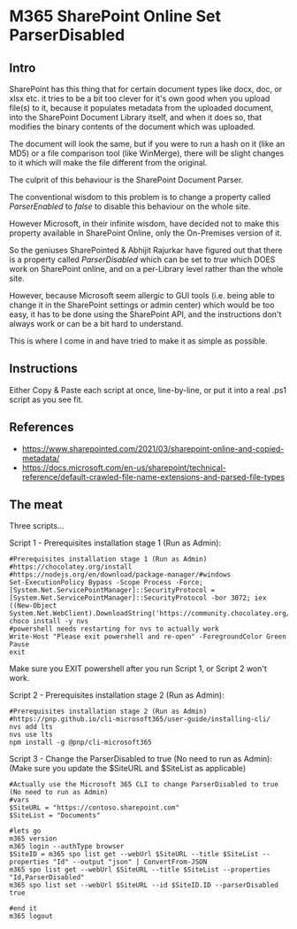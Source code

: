 
# M365 SharePoint Online Set  ParserDisabled

## Intro

SharePoint has this thing that for certain document types like docx, doc, or xlsx etc. it tries to be a bit too clever for it's own good when you upload file(s) to it, because it populates metadata from the uploaded document, into the SharePoint Document Library itself, and when it does so, that modifies the binary contents of the document which was uploaded.

The document will look the same, but if you were to run a hash on it (like an MD5) or a file comparison tool (like WinMerge), there will be slight changes to it which will make the file different from the original. 

The culprit of this behaviour is the SharePoint Document Parser.

The conventional wisdom to this problem is to change a property called *ParserEnabled* to *false* to disable this behaviour on the whole site.

However Microsoft, in their infinite wisdom, have decided not to make this property available in SharePoint Online, only the On-Premises version of it. 

So the geniuses SharePointed & Abhijit Rajurkar have figured out that there is a property called *ParserDisabled* which can be set to *true* which DOES work on SharePoint online, and on a per-Library level rather than the whole site. 

However, because Microsoft seem allergic to GUI tools (i.e. being able to change it in the SharePoint settings or admin center) which would be too easy, it has to be done using the SharePoint API, and the instructions don't always work or can be a bit hard to understand.

This is where I come in and have tried to make it as simple as possible.

## Instructions

Either Copy & Paste each script at once, line-by-line, or put it into a real .ps1 script as you see fit.

## References

 - https://www.sharepointed.com/2021/03/sharepoint-online-and-copied-metadata/
 - https://docs.microsoft.com/en-us/sharepoint/technical-reference/default-crawled-file-name-extensions-and-parsed-file-types


## The meat

Three scripts...

Script 1 - Prerequisites installation stage 1 (Run as Admin):

    #Prerequisites installation stage 1 (Run as Admin)
    #https://chocolatey.org/install
    #https://nodejs.org/en/download/package-manager/#windows
    Set-ExecutionPolicy Bypass -Scope Process -Force; [System.Net.ServicePointManager]::SecurityProtocol = [System.Net.ServicePointManager]::SecurityProtocol -bor 3072; iex ((New-Object System.Net.WebClient).DownloadString('https://community.chocolatey.org/install.ps1'))
    choco install -y nvs
    #powershell needs restarting for nvs to actually work
    Write-Host "Please exit powershell and re-open" -ForegroundColor Green
    Pause
    exit

Make sure you EXIT powershell after you run Script 1, or Script 2 won't work.

Script 2 - Prerequisites installation stage 2 (Run as Admin):

    #Prerequisites installation stage 2 (Run as Admin)
    #https://pnp.github.io/cli-microsoft365/user-guide/installing-cli/
    nvs add lts
    nvs use lts
    npm install -g @pnp/cli-microsoft365

Script 3 - Change the ParserDisabled to true (No need to run as Admin):
(Make sure you update the $SiteURL and $SiteList as applicable)

    #Actually use the Microsoft 365 CLI to change ParserDisabled to true (No need to run as Admin)
    #vars
    $SiteURL = "https://contoso.sharepoint.com"
    $SiteList = "Documents"
    
    #lets go
    m365 version
    m365 login --authType browser
    $SiteID = m365 spo list get --webUrl $SiteURL --title $SiteList --properties "Id" --output "json" | ConvertFrom-JSON
    m365 spo list get --webUrl $SiteURL --title $SiteList --properties "Id,ParserDisabled"
    m365 spo list set --webUrl $SiteURL --id $SiteID.ID --parserDisabled true
    
    #end it
    m365 logout
